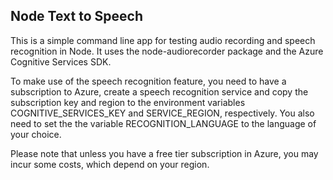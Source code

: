 ## Node Text to Speech

This is a simple command line app for testing audio recording and speech recognition in Node.
It uses the node-audiorecorder package and the Azure Cognitive Services SDK.

To make use of the speech recognition feature, you need to have a subscription to Azure, create a speech recognition service and copy the subscription key and region to the environment variables COGNITIVE_SERVICES_KEY and SERVICE_REGION, respectively. You also need to set the the variable RECOGNITION_LANGUAGE to the language of your choice.

Please note that unless you have a free tier subscription in Azure, you may incur some costs, which depend on your region.


